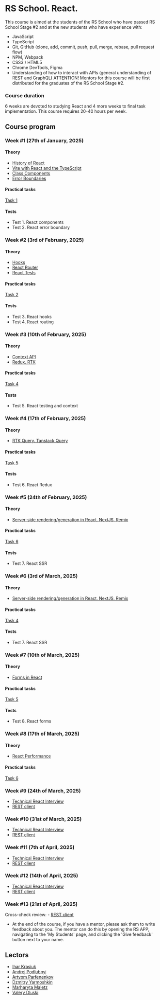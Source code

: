# RS School. React.

This course is aimed at the students of the RS School who have passed RS School Stage #2 and at the new students who have experience with:

- JavaScript
- TypeScript
- Git, GitHub (clone, add, commit, push, pull, merge, rebase, pull request flow)
- NPM, Webpack
- CSS3 / HTML5
- Chrome DevTools, Figma
- Understanding of how to interact with APIs (general understanding of REST and GraphQL)
  ATTENTION! Mentors for this course will be first distributed for the graduates of the RS School Stage #2.

### Course duration

6 weeks are devoted to studying React and 4 more weeks to final task implementation. This course requires 20-40 hours per week.

## Course program

### Week #1 (27th of January, 2025)

#### Theory

- [History of React](modules/react-evolution/)
- [Vite with React and the TypeScript](modules/react-setup-env/)
- [Class Components](modules/class-component/)
- [Error Boundaries](modules/error-boundary/)

#### Practical tasks

[Task 1](modules//tasks/class-components.md)

#### Tests

- Test 1. React components
- Test 2. React error boundary

### Week #2 (3rd of February, 2025)

#### Theory

- [Hooks](modules/hooks/)
- [React Router](modules/router/)
- [React Tests](modules/testing/)

#### Practical tasks

[Task 2](modules/tasks/routing.md)

#### Tests

- Test 3. React hooks
- Test 4. React routing

### Week #3 (10th of February, 2025)

#### Theory

- [Context API](modules/context-api/)
- [Redux. RTK](modules/state-management/)

#### Practical tasks

[Task 4](modules/tasks/state-management.md)

#### Tests

- Test 5. React testing and context

### Week #4 (17th of February, 2025)

#### Theory

- [RTK Query. Tanstack Query](modules/state-management/queries.md)

#### Practical tasks

[Task 5](modules/tasks/queries.md)

#### Tests

- Test 6. React Redux

### Week #5 (24th of February, 2025)

#### Theory

- [Server-side rendering/generation in React. NextJS. Remix](modules/nextjs-ssr-ssg/)

#### Practical tasks

[Task 6](modules/tasks/nextjs-ssr-ssg.md)

#### Tests

- Test 7. React SSR

### Week #6 (3rd of March, 2025)

#### Theory

- [Server-side rendering/generation in React. NextJS. Remix](modules/nextjs-ssr-ssg/)

#### Practical tasks

[Task 4](modules/tasks/nextjs-ssr-ssg.md)

#### Tests

- Test 7. React SSR

### Week #7 (10th of March, 2025)

#### Theory

- [Forms in React](modules/forms/)

#### Practical tasks

[Task 5](modules/tasks/forms.md)

#### Tests

- Test 8. React forms

### Week #8 (17th of March, 2025)

#### Theory

- [React Performance](modules/performance)

#### Practical tasks

[Task 6](modules/tasks/performance.md)

### Week #9 (24th of March, 2025)

- [Technical React Interview](interview.md)
- [REST client](modules/tasks/final.md)

### Week #10 (31st of March, 2025)

- [Technical React Interview](interview.md)
- [REST client](modules/tasks/final.md)

### Week #11 (7th of April, 2025)

- [Technical React Interview](interview.md)
- [REST client](modules/tasks/final.md)

### Week #12 (14th of April, 2025)

- [Technical React Interview](interview.md)
- [REST client](modules/tasks/final.md)

### Week #13 (21st of April, 2025)

Cross-check review: - [REST client](modules/tasks/final.md)

- At the end of the course, if you have a mentor, please ask them to write feedback about you. The mentor can do this by opening the RS APP, navigating to the 'My Students' page, and clicking the 'Give feedback' button next to your name.

## Lectors

- [Ihar Krasiuk](https://github.com/ragingyngvarr)
- [Andrej Podlubnyj](https://github.com/andron13)
- [Artyom Parfenenkov](https://github.com/ParfenenkovEdit)
- [Dzmitry Yarmoshkin](https://github.com/SpaNb4)
- [Marharyta Maletz](https://github.com/Margaryta-Maletz)
- [Valery Dluski](https://github.com/valerydluski)
